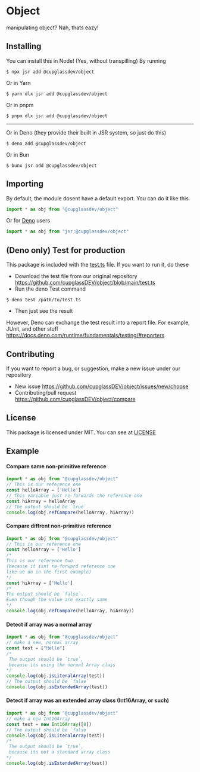 # Object
manipulating object? Nah, thats eazy!
## Installing 
You can install this in Node! (Yes, without transpilling) By running
```shell
$ npx jsr add @cupglassdev/object
```
Or in Yarn
```shell
$ yarn dlx jsr add @cupglassdev/object
```
Or in pnpm
```shell
$ pnpm dlx jsr add @cupglassdev/object
```
---
Or in Deno (they provide their built in JSR system, so just do this)
```shell
$ deno add @cupglassdev/object
```
Or in Bun
```shell
$ bunx jsr add @cupglassdev/object
```
## Importing
By default, the module dosent have a default export. You can do it like this
```js
import * as obj from "@cupglassdev/object"
```
Or for [Deno](https://deno.com) users
```js
import * as obj from "jsr:@cupglassdev/object"
```
## (Deno only) Test for production
This package is included with the [test.ts](./test.ts) file. If you want to run it, do these
- Download the test file from our original repository https://github.com/cupglassDEV/object/blob/main/test.ts
- Run the deno Test command
```shell
$ deno test /path/to/test.ts
```
- Then just see the result

However, Deno can exchange the test result into a report file. For example, JUnit, and other stuff
https://docs.deno.com/runtime/fundamentals/testing/#reporters
## Contributing
If you want to report a bug, or suggestion, make a new issue under our repository

- New issue https://github.com/cupglassDEV/object/issues/new/choose
- Contributing/pull request https://github.com/cupglassDEV/object/compare
## License
This package is licensed under MIT. You can see at [LICENSE](./LICENSE)
## Example
#### Compare same non-primitive reference
```js
import * as obj from "@cupglassdev/object"
// This is our reference one
const helloArray = ['Hello']
// This variable just re-forwards the reference one
const hiArray = helloArray
// The output should be `true`
console.log(obj.refCompare(helloArray, hiArray))
```
#### Compare diffrent non-primitive reference
```js
import * as obj from "@cupglassdev/object"
// This is our reference one
const helloArray = ['Hello']
/* 
This is our reference two 
(because it isnt re-forward reference one 
like we do in the first example)
*/
const hiArray = ['Hello']
/*
The output should be `false`. 
Even though the value are exactly same
*/
console.log(obj.refCompare(helloArray, hiArray))
```
#### Detect if array was a normal array
```js
import * as obj from "@cupglassdev/object"
// make a new, normal array
const test = ["Hello"]
/*
 The output should be `true`,
 because its using the normal Array class
*/
console.log(obj.isLiteralArray(test))
// The output should be `false`
console.log(obj.isExtendedArray(test))
```
#### Detect if array was an extended array class (Int16Array, or such)
```js
import * as obj from "@cupglassdev/object"
// make a new Int16Array
const test = new Int16Array([8])
// The output should be `false`
console.log(obj.isLiteralArray(test))
/*
 The output should be `true`, 
 because its not a standard array class
*/
console.log(obj.isExtendedArray(test))
```